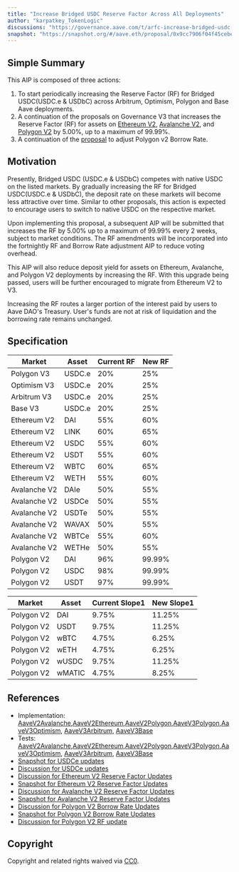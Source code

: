 ```yaml
---
title: "Increase Bridged USDC Reserve Factor Across All Deployments"
author: "karpatkey_TokenLogic"
discussions: "https://governance.aave.com/t/arfc-increase-bridged-usdc-reserve-factor-across-all-deployments/17787"
snapshot: "https://snapshot.org/#/aave.eth/proposal/0x9cc7906f04f45cebeaa48a05ed281f49da00d89c4dd988a968272fa179f14d06"
---
```


## Simple Summary

This AIP is composed of three actions:

1. To start periodically increasing the Reserve Factor (RF) for Bridged USDC(USDC.e & USDbC) across Arbitrum, Optimism, Polygon and Base Aave deployments.
2. A continuation of the proposals on Governance V3 that increases the Reserve Factor (RF) for assets on [Ethereum V2](https://governance.aave.com/t/arfc-ethereum-v2-reserve-factor-adjustment/16764), [Avalanche V2](https://governance.aave.com/t/arfc-avalanche-v2-reserve-factor-adjustment/17040), and [Polygon V2](https://governance.aave.com/t/arfc-reserve-factor-updates-polygon-aave-v2/13937/23?u=dd0sxx) by 5.00%, up to a maximum of 99.99%.
3. A continuation of the [proposal](https://governance.aave.com/t/arfc-polygon-v2-borrow-rate-adjustments/17252) to adjust Polygon v2 Borrow Rate.

## Motivation

Presently, Bridged USDC (USDC.e & USDbC) competes with native USDC on the listed markets. By gradually increasing the RF for Bridged USDC(USDC.e & USDbC), the deposit rate on these markets will become less attractive over time. Similar to other proposals, this action is expected to encourage users to switch to native USDC on the respective market.

Upon implementing this proposal, a subsequent AIP will be submitted that increases the RF by 5.00% up to a maximum of 99.99% every 2 weeks, subject to market conditions. The RF amendments will be incorporated into the fortnightly RF and Borrow Rate adjustment AIP to reduce voting overhead.

This AIP will also reduce deposit yield for assets on Ethereum, Avalanche, and Polygon V2 deployments by increasing the RF. With this upgrade being passed, users will be further encouraged to migrate from Ethereum V2 to V3.

Increasing the RF routes a larger portion of the interest paid by users to Aave DAO's Treasury. User's funds are not at risk of liquidation and the borrowing rate remains unchanged.

## Specification

| Market       | Asset  | Current RF | New RF |
| ------------ | ------ | ---------- | ------ |
| Polygon V3   | USDC.e | 20%        | 25%    |
| Optimism V3  | USDC.e | 20%        | 25%    |
| Arbitrum V3  | USDC.e | 20%        | 25%    |
| Base V3      | USDC.e | 20%        | 25%    |
| Ethereum V2  | DAI    | 55%        | 60%    |
| Ethereum V2  | LINK   | 60%        | 65%    |
| Ethereum V2  | USDC   | 55%        | 60%    |
| Ethereum V2  | USDT   | 55%        | 60%    |
| Ethereum V2  | WBTC   | 60%        | 65%    |
| Ethereum V2  | WETH   | 55%        | 60%    |
| Avalanche V2 | DAIe   | 50%        | 55%    |
| Avalanche V2 | USDCe  | 50%        | 55%    |
| Avalanche V2 | USDTe  | 50%        | 55%    |
| Avalanche V2 | WAVAX  | 50%        | 55%    |
| Avalanche V2 | WBTCe  | 55%        | 60%    |
| Avalanche V2 | WETHe  | 50%        | 55%    |
| Polygon V2   | DAI    | 96%        | 99.99% |
| Polygon V2   | USDC   | 98%        | 99.99% |
| Polygon V2   | USDT   | 97%        | 99.99% |

| Market     | Asset  | Current Slope1 | New Slope1 |
| ---------- | ------ | -------------- | ---------- |
| Polygon V2 | DAI    | 9.75%          | 11.25%     |
| Polygon V2 | USDT   | 9.75%          | 11.25%     |
| Polygon V2 | wBTC   | 4.75%          | 6.25%      |
| Polygon V2 | wETH   | 4.75%          | 6.25%      |
| Polygon V2 | wUSDC  | 9.75%          | 11.25%     |
| Polygon V2 | wMATIC | 4.75%          | 8.25%      |

## References

- Implementation: [AaveV2Avalanche](https://github.com/bgd-labs/aave-proposals-v3/blob/603d947dd7a5a42181ae694f2efcbc365df02cf3/src/20240528_Multi_BridgedUSDCeUpdateRF/AaveV2Avalanche_ReserveFactorUpgrades_20240528.sol),[AaveV2Ethereum](https://github.com/bgd-labs/aave-proposals-v3/blob/603d947dd7a5a42181ae694f2efcbc365df02cf3/src/20240528_Multi_BridgedUSDCeUpdateRF/AaveV2Ethereum_ReserveFactorUpgrades_20240528.sol),[AaveV2Polygon](https://github.com/bgd-labs/aave-proposals-v3/blob/603d947dd7a5a42181ae694f2efcbc365df02cf3/src/20240528_Multi_BridgedUSDCeUpdateRF/AaveV2Polygon_BorrowRateUpdates_20240528.sol),[AaveV3Polygon](https://github.com/bgd-labs/aave-proposals-v3/blob/603d947dd7a5a42181ae694f2efcbc365df02cf3/src/20240528_Multi_BridgedUSDCeUpdateRF/AaveV3Polygon_IncreaseUSDCeRF_20240528.sol),[AaveV3Optimism](https://github.com/bgd-labs/aave-proposals-v3/blob/603d947dd7a5a42181ae694f2efcbc365df02cf3/src/20240528_Multi_BridgedUSDCeUpdateRF/AaveV3Optimism_IncreaseUSDCeRF_20240528.sol), [AaveV3Arbitrum](https://github.com/bgd-labs/aave-proposals-v3/blob/603d947dd7a5a42181ae694f2efcbc365df02cf3/src/20240528_Multi_BridgedUSDCeUpdateRF/AaveV3Arbitrum_IncreaseUSDCeRF_20240528.sol), [AaveV3Base](https://github.com/bgd-labs/aave-proposals-v3/blob/603d947dd7a5a42181ae694f2efcbc365df02cf3/src/20240528_Multi_BridgedUSDCeUpdateRF/AaveV3Base_IncreaseUSDCeRF_20240528.t.sol)
- Tests: [AaveV2Avalanche](https://github.com/bgd-labs/aave-proposals-v3/blob/603d947dd7a5a42181ae694f2efcbc365df02cf3/src/20240528_Multi_BridgedUSDCeUpdateRF/AaveV2Avalanche_ReserveFactorUpgrades_20240528.t.sol),[AaveV2Ethereum](https://github.com/bgd-labs/aave-proposals-v3/blob/603d947dd7a5a42181ae694f2efcbc365df02cf3/src/20240528_Multi_BridgedUSDCeUpdateRF/AaveV2Ethereum_ReserveFactorUpgrades_20240528.t.sol),[AaveV2Polygon](https://github.com/bgd-labs/aave-proposals-v3/blob/603d947dd7a5a42181ae694f2efcbc365df02cf3/src/20240528_Multi_BridgedUSDCeUpdateRF/AaveV2Polygon_BorrowRateUpdates_20240528.t.sol),[AaveV3Polygon](https://github.com/bgd-labs/aave-proposals-v3/blob/603d947dd7a5a42181ae694f2efcbc365df02cf3/src/20240528_Multi_BridgedUSDCeUpdateRF/AaveV3Polygon_IncreaseUSDCeRF_20240528.t.sol),[AaveV3Optimism](https://github.com/bgd-labs/aave-proposals-v3/blob/603d947dd7a5a42181ae694f2efcbc365df02cf3/src/20240528_Multi_BridgedUSDCeUpdateRF/AaveV3Optimism_IncreaseUSDCeRF_20240528.t.sol), [AaveV3Arbitrum](https://github.com/bgd-labs/aave-proposals-v3/blob/603d947dd7a5a42181ae694f2efcbc365df02cf3/src/20240528_Multi_BridgedUSDCeUpdateRF/AaveV3Arbitrum_IncreaseUSDCeRF_20240528.t.sol), [AaveV3Base](https://github.com/bgd-labs/aave-proposals-v3/blob/603d947dd7a5a42181ae694f2efcbc365df02cf3/src/20240528_Multi_BridgedUSDCeUpdateRF/AaveV3Base_IncreaseUSDCeRF_20240528.t.sol)
- [Snapshot for USDCe updates](https://snapshot.org/#/aave.eth/proposal/0x9cc7906f04f45cebeaa48a05ed281f49da00d89c4dd988a968272fa179f14d06)
- [Discussion for USDCe updates](https://governance.aave.com/t/arfc-increase-bridged-usdc-reserve-factor-across-all-deployments/17787)
- [Discussion for Ethereum V2 Reserve Factor Updates](https://governance.aave.com/t/arfc-ethereum-v2-reserve-factor-adjustment/16764/13?u=luigy)
- [Snapshot for Ethereum V2 Reserve Factor Updates](https://snapshot.org/#/aave.eth/proposal/0x26a03c08359c340f63b78b0c3e96d37aa0adeda65814643b0886d4719048ea7e)
- [Discussion for Avalanche V2 Reserve Factor Updates](https://governance.aave.com/t/arfc-avalanche-v2-reserve-factor-adjustment/17040/8?u=luigy)
- [Snapshot for Avalanche V2 Reserve Factor Updates](https://snapshot.org/#/aave.eth/proposal/0x770ff4e02634c77aaa09952345551168920f7878b32ab03fcef92763a5fb70ab)
- [Discussion for Polygon V2 Borrow Rate Updates](https://governance.aave.com/t/arfc-polygon-v2-borrow-rate-adjustments/17252/8?u=luigy)
- [Snapshot for Polygon V2 Borrow Rate Updates](https://snapshot.org/#/aave.eth/proposal/0x95643085ee16eb0eaa4110a9f0ea8223009f9521e596e1a958303705a5001363)
- [Discussion for Polygon V2 RF update](https://governance.aave.com/t/arfc-reserve-factor-updates-polygon-aave-v2/13937/23?u=dd0sxx)

## Copyright

Copyright and related rights waived via [CC0](https://creativecommons.org/publicdomain/zero/1.0/).
